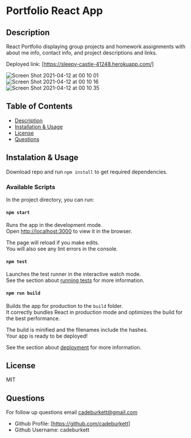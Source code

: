 # Portfolio React App

## Description
React Portfolio displaying group projects and homework assignments with about me info, contact info, and project descriptions and links.

Deployed link: [https://sleepy-castle-41248.herokuapp.com/]

![Screen Shot 2021-04-12 at 00 10 01](https://user-images.githubusercontent.com/71572375/114354791-8f950200-9b23-11eb-9391-8b915c27d1ce.png)
![Screen Shot 2021-04-12 at 00 10 16](https://user-images.githubusercontent.com/71572375/114354800-96237980-9b23-11eb-9170-984c9045efe1.png)
![Screen Shot 2021-04-12 at 00 10 35](https://user-images.githubusercontent.com/71572375/114354812-991e6a00-9b23-11eb-95d1-456a85c9d3f7.png)

## Table of Contents
* [Description](#description)
* [Installation & Usage](#installation-&-usage)
* [License](#license)
* [Questions](#questions)

## Instalation & Usage
Download repo and run `npm install` to get required dependencies.

### Available Scripts

In the project directory, you can run:

#### `npm start`

Runs the app in the development mode.\
Open [http://localhost:3000](http://localhost:3000) to view it in the browser.

The page will reload if you make edits.\
You will also see any lint errors in the console.

#### `npm test`

Launches the test runner in the interactive watch mode.\
See the section about [running tests](https://facebook.github.io/create-react-app/docs/running-tests) for more information.

#### `npm run build`

Builds the app for production to the `build` folder.\
It correctly bundles React in production mode and optimizes the build for the best performance.

The build is minified and the filenames include the hashes.\
Your app is ready to be deployed!

See the section about [deployment](https://facebook.github.io/create-react-app/docs/deployment) for more information.

## License
MIT

## Questions
For follow up questions email cadeburkett@gmail.com
* Github Profile: [https://github.com/cadeburkett]
* Github Username: cadeburkett



